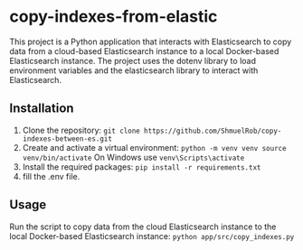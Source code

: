# copy-indexes-from-elastic

This project is a Python application that interacts with Elasticsearch to copy data from a cloud-based Elasticsearch instance to a local Docker-based Elasticsearch instance. The project uses the dotenv library to load environment variables and the elasticsearch library to interact with Elasticsearch.

## Installation
1. Clone the repository: ```git clone https://github.com/ShmuelRob/copy-indexes-between-es.git```
2. Create and activate a virtual environment: ```python -m venv venv source venv/bin/activate```
  On Windows use ```venv\Scripts\activate```  
3. Install the required packages: ```pip install -r requirements.txt```
4. fill the .env file.

## Usage
Run the script to copy data from the cloud Elasticsearch instance to the local Docker-based Elasticsearch instance: ```python app/src/copy_indexes.py```

